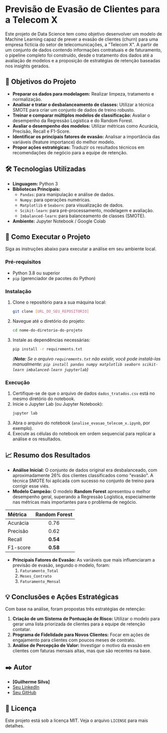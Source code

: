 # Previsão de Evasão de Clientes para a Telecom X

 

Este projeto de Data Science tem como objetivo desenvolver um modelo de Machine Learning capaz de prever a evasão de clientes (churn) para uma empresa fictícia do setor de telecomunicações, a "Telecom X". A partir de um conjunto de dados contendo informações contratuais e de faturamento, o pipeline completo foi construído, desde o tratamento dos dados até a avaliação de modelos e a proposição de estratégias de retenção baseadas nos insights gerados.

## 🎯 Objetivos do Projeto

- **Preparar os dados para modelagem:** Realizar limpeza, tratamento e normalização.
- **Analisar e tratar o desbalanceamento de classes:** Utilizar a técnica SMOTE para criar um conjunto de dados de treino robusto.
- **Treinar e comparar múltiplos modelos de classificação:** Avaliar o desempenho da Regressão Logística e do Random Forest.
- **Avaliar o desempenho dos modelos:** Utilizar métricas como Acurácia, Precisão, Recall e F1-Score.
- **Identificar os principais fatores de evasão:** Analisar a importância das variáveis (feature importance) do melhor modelo.
- **Propor ações estratégicas:** Traduzir os resultados técnicos em recomendações de negócio para a equipe de retenção.

## 🛠️ Tecnologias Utilizadas

- **Linguagem:** Python 3
- **Bibliotecas Principais:**
  - `Pandas`: para manipulação e análise de dados.
  - `Numpy`: para operações numéricas.
  - `Matplotlib` e `Seaborn`: para visualização de dados.
  - `Scikit-learn`: para pré-processamento, modelagem e avaliação.
  - `Imbalanced-learn`: para balanceamento de classes (SMOTE).
- **Ambiente:** Jupyter Notebook / Google Colab

## 🚀 Como Executar o Projeto

Siga as instruções abaixo para executar a análise em seu ambiente local.

### Pré-requisitos

- Python 3.8 ou superior
- `pip` (gerenciador de pacotes do Python)

### Instalação

1.  Clone o repositório para a sua máquina local:
    ```bash
    git clone [URL_DO_SEU_REPOSITORIO]
    ```
2.  Navegue até o diretório do projeto:
    ```bash
    cd nome-do-diretorio-do-projeto
    ```
3.  Instale as dependências necessárias:
    ```bash
    pip install -r requirements.txt
    ```
    *(**Nota:** Se o arquivo `requirements.txt` não existir, você pode instalá-las manualmente: `pip install pandas numpy matplotlib seaborn scikit-learn imbalanced-learn jupyterlab`)*

### Execução

1.  Certifique-se de que o arquivo de dados `dados_tratados.csv` está no mesmo diretório do notebook.
2.  Inicie o Jupyter Lab (ou Jupyter Notebook):
    ```bash
    jupyter lab
    ```
3.  Abra o arquivo do notebook (`analise_evasao_telecom_x.ipynb`, por exemplo).
4.  Execute as células do notebook em ordem sequencial para replicar a análise e os resultados.

## 📈 Resumo dos Resultados

- **Análise Inicial:** O conjunto de dados original era desbalanceado, com aproximadamente 26% dos clientes classificados como "evasão". A técnica SMOTE foi aplicada com sucesso no conjunto de treino para corrigir esse viés.
- **Modelo Campeão:** O modelo **Random Forest** apresentou o melhor desempenho geral, superando a Regressão Logística, especialmente nas métricas mais importantes para o problema de negócio.

| Métrica | **Random Forest** |
| :--- | :---: |
| Acurácia | 0.76 |
| Precisão | 0.62 |
| Recall | **0.54** |
| F1-score | **0.58** |

- **Principais Fatores de Evasão:** As variáveis que mais influenciaram a previsão de evasão, segundo o modelo, foram:
  1.  `Faturamento_Total`
  2.  `Meses_Contrato`
  3.  `Faturamento_Mensal`

## 💡 Conclusões e Ações Estratégicas

Com base na análise, foram propostas três estratégias de retenção:
1.  **Criação de um Sistema de Pontuação de Risco:** Utilizar o modelo para gerar uma lista priorizada de clientes para a equipe de retenção contatar.
2.  **Programa de Fidelidade para Novos Clientes:** Focar em ações de engajamento para clientes com poucos meses de contrato.
3.  **Análise de Percepção de Valor:** Investigar o motivo da evasão em clientes com faturas mensais altas, mas que são recentes na base.

## ✒️ Autor

- **[Guilherme Silva]**
- [Seu LinkedIn ](www.linkedin.com/in/guilherme-silva-ti)
- [Seu GitHub ](https://github.com/guilhermesilvacorreia)

## 📄 Licença

Este projeto está sob a licença MIT. Veja o arquivo `LICENSE` para mais detalhes.